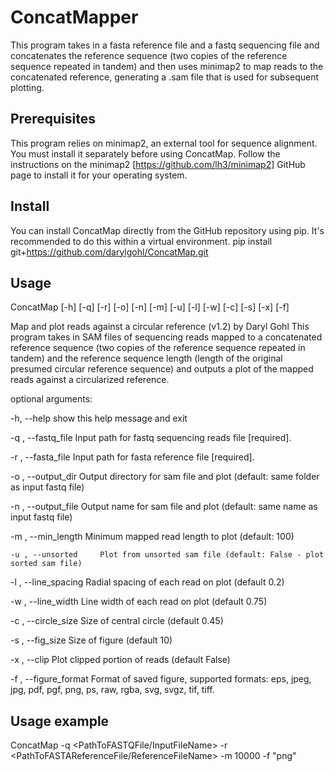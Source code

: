 # ConcatMapper
This program takes in a fasta reference file and a fastq sequencing file and concatenates the reference sequence (two copies of the reference sequence repeated in tandem) and then uses minimap2 to map reads to the concatenated reference, generating a .sam file that is used for subsequent plotting.

## Prerequisites
This program relies on minimap2, an external tool for sequence alignment. You must install it separately before using ConcatMap. Follow the instructions on the minimap2 [https://github.com/lh3/minimap2] GitHub page to install it for your operating system.

## Install
You can install ConcatMap directly from the GitHub repository using pip. It's recommended to do this within a virtual environment.
pip install git+https://github.com/darylgohl/ConcatMap.git

## Usage
ConcatMap [-h] [-q] [-r] [-o] [-n] [-m] [-u] [-l] [-w] [-c] [-s] [-x] [-f]

Map and plot reads against a circular reference (v1.2) by Daryl Gohl This
program takes in SAM files of sequencing reads mapped to a concatenated
reference sequence (two copies of the reference sequence repeated in tandem)
and the reference sequence length (length of the original presumed circular
reference sequence) and outputs a plot of the mapped reads against a
circularized reference.

optional arguments:

  -h, --help            show this help message and exit

  -q , --fastq_file     Input path for fastq sequencing reads file [required].

  -r , --fasta_file     Input path for fasta reference file [required].

  -o , --output_dir     Output directory for sam file and plot (default: same folder as input fastq file)

  -n , --output_file    Output name for sam file and plot (default: same name as input fastq file)

  -m , --min_length     Minimum mapped read length to plot (default: 100)

    -u , --unsorted     Plot from unsorted sam file (default: False - plot sorted sam file)

  -l , --line_spacing   Radial spacing of each read on plot (default 0.2)

  -w , --line_width     Line width of each read on plot (default 0.75)

  -c , --circle_size    Size of central circle (default 0.45)

  -s , --fig_size       Size of figure (default 10)

  -x , --clip           Plot clipped portion of reads (default False)

  -f , --figure_format	Format of saved figure, supported formats: eps, jpeg, jpg, pdf, pgf, png, ps, raw, rgba, svg, svgz, tif, tiff.
                        
## Usage example
ConcatMap -q <PathToFASTQFile/InputFileName> -r <PathToFASTAReferenceFile/ReferenceFileName> -m 10000 -f "png"

